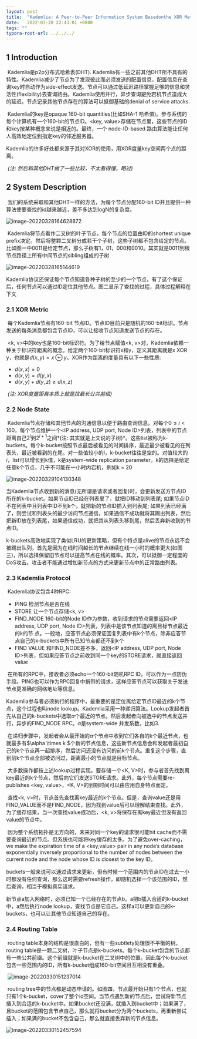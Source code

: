 ```yaml
---
layout: post
title:  "Kademlia: A Peer-to-Peer Information System Basedonthe XOR Metric"
date:   2022-03-28 22:43:01 +0800
tags: ""
typora-root-url: ../../../
---
```




## 1 Introduction

​        Kademlia是p2p分布式哈希表(DHT). Kademlia有一些之前其他DHT所不具有的特性。Kademlia减少了节点为了发现彼此而必须发送的配置信息，配置信息在查询key时自动作为side-effect发送。节点可以通过低延迟路径掌握足够的信息和灵活性(flexibility)去查询路由。Kademlia使用并行，异步查询避免宕机节点造成大的延迟。节点记录其他节点存在的算法可以抵御基础的denial of service attacks.

​        Kademlia的key是opaque 160-bit quantities(比如SHA-1 哈希值)。参与系统的每个计算机有一个160-bit的节点ID。<key, value>存储在节点里，这些节点的ID和key按某种概念来说是相近的。最终，一个 node-ID-based 路由算法能让任何人高效地定位到指定key的邻近服务器。

​        Kademlia的许多好处都来源于其对XOR的使用，用XOR度量key空间两个点的距离。

​        *(注: 然后和其他DHT做了一些比较，不太看得懂，略过)*

## 2 System Description

​        我们的系统采取和其他DHT一样的方法，为每个节点分配160-bit ID并且提供一种算法使要查找的id越来越近，差不多达到logN的复杂度。

![image-20220328164628872](/assets/2022/03/kademlia/kademlia1.png)

​        Kademlia将节点看作二叉树的叶子节点，每个节点的位置由ID的shortest unique prefix决定。然后将整颗二叉树分成若干个子树，这些子树都不包含给定的节点。比如图一中0011是给定节点，那么子树有1，01，000和0010。其实就是0011到根节点路径上所有中间节点的sibling组成的子树

![image-20220328165144619](/assets/2022/03/kademlia/kademlia2.png)

​        Kademlia协议还保证每个节点知道各种子树的至少的一个节点，有了这个保证后，任何节点可以通过ID定位其他节点。图二显示了查找的过程，具体过程解释在下文

### 2.1 XOR Metric

​        每个Kademlia节点有160-bit 节点ID。节点ID目前只是随机的160-bit标识。节点发送的每条消息都包含节点ID，可以让接收节点知道发送节点的存在。

​        <k, v>中的key也是160-bit标识符。为了给节点赋值<k, v>对，Kademlia依赖一种关于标识符距离的概念。给定两个160-bit标识符x和y，定义其距离就是x XOR y，也就是$d(x, y) = x \oplus y$。XOR作为距离的度量具有以下一些性质:

* $d(x, x) = 0$
* $d(x,y) = d(y,x)$
* $d(x,y) + d(y,z) \ge d(x,z)$

​        *(注: XOR度量距离本质上就是找最长公共前缀)*

### 2.2 Node State

​        Kademlia节点存储和其他节点的沟通信息以便于路由查询信息。对每个$0 \le i < 160$，每个节点维护一个<IP address, UDP port, Node ID>列表，列表中的节点距离自己$2^i$到$2^{i+1}$之间*(注: 其实就是上文说的子树)*。这些list被称为k-buckets。每个k-bucket按照节点最后被看见的时间排序，最近最少被看见的在列表头，最近被看到的在尾。对一些值较小的$i$，k-bucket往往是空的。对值较大的$i$，list可以增长到k值，k是system-wide replication parameter。k的选择是给定任意k个节点，几乎不可能在一小时内宕机，例如k = 20

![image-20220329104130348](/assets/2022/03/kademlia/kademlia3.png)

​        当Kademlia节点收到新的消息(无所谓是请求或者回复)时，会更新发送方节点ID所在的k-bucket。如果节点ID已经在列表里了，就把ID移动到列表尾; 如果节点ID不在列表中且列表中ID不到k个，就把新的节点ID插入到列表尾; 如果列表已经满了，则尝试和列表头的最少访问节点通信，如果通信不成功就将其踢出列表，然后把新ID放在列表尾，如果通信成功，就把其从列表头移到尾，然后丢弃新收到的节点ID。

​        k-buckets高效地实现了类似LRU的更新策略，但有个特点是alive的节点永远不会被踢出队列，首先是因为在线时间越长的节点继续在线一小时的概率更大(如图三)，所以选择保留旧节点可以提高节点在线的概率。其次，可以抵御一定程度的DoS攻击。攻击者不能通过增加新节点的方式来更新节点中的正常路由列表。

### 2.3 Kademlia Protocol

​        Kademlia协议包含4种RPC:

* PING  检测节点是否在线
* STORE  让一个节点存储<k, v>
* FIND_NODE  160-bit的Node ID作为参数，收到请求的节点需要返回<IP address, UDP port, Node ID>列表，列表中是该节点知道的离目标节点最近的k的节    点。一般地，应答节点必须保证回复列表中有k个节点，除非应答节点自己的k-buckets中所有已知节点都还不到k个
* FIND VALUE  和FIND_NODE差不多，返回<IP address, UDP port, Node ID>列表，但如果应答节点之前收到同一个key的STORE请求，就直接返回value

​        在所有的RPC中，接收者必须echo一个160-bit随机RPC ID，可以作为一点防伪手段。PING也可以作为RPC回复中捎带的请求，这样应答节点可以获取关于发送节点更准确的网络地址等信息。

​        Kademlia参与者必须执行的程序中，最重要的是定位离给定节点ID最近的k个节点，这个过程也叫node lookup。Kademlia采用一种递归算法。Lookup发起者首先从自己的k-buckets中选取$\alpha$个最近的节点。然后发起者向被选中的节点发送并行，异步的FIND_NODE RPC。$\alpha$是system-wide 并发系数，比如3.

​        在递归步骤中，发起者会从最开始的$\alpha$个节点中收到它们各自的k个最近节点，也就最多有$\alpha \times k $个新的节点信息，这些新节点信息会和发起者最初自己的k个节点再一起排序，然后访问还没有访问的前k个节点。重复这个步骤，直到前k个节点全部被访问过，距离最小的节点就是目标节点。

​        大多数操作都按上述lookup过程实现。要存储一个<K, V>时，参与者首先找到离key最近的k个节点，然后向它们发送STORE请求。此外，每个节点需要re-publishes <key, value>，<K, V>的到期时间可以由应用自身特点而定。

​        查找<k, v>时，节点首先查找离key最近的k个节点。但是，查询value还是用FIND_VALUE而不是FIND_NODE，因为找到value后可以理解结束查找。此外，为了缓存结果，当一次查找value成功后，<k, v>将保存在离key最近但没有返回value的节点中。

​        因为整个系统拓扑是无方向的，未来对同一个key的请求很可能hit cache而不需要查询最近的节点。但系统也可能将key缓存的太多。为了避免over-caching，we make the expiration time of a <key,value> pair in any node’s database exponentially inversely proportional to the number of nodes between the current node and the node whose ID is closest to the key ID。

​        buckets一般来说可以通过请求来更新，但有时候一个范围内的节点ID在过去一小时都没有任何查询，那么这时需要refresh操作，即随机选择一个该范围的ID，然后查询，相当于模拟真实请求。

​        新节点a加入网络时，必须已知一个已经存在的节点b。a把b插入合适的k-bucket中，a然后执行node lookup，查找节点是它自己。这样a可以更新自己的k-buckets，也可以让其他节点知道自己的存在。

### 2.4 Routing Table

​        routing table本身的结构是很直白的，但有一些subtlety处理很不平衡的树。routing table是一颗二叉树，叶子节点是k-buckets。每个k-bucket包含的节点都有一些公共前缀。这个前缀就是k-bucket在二叉树中的位置。因此每个k-bucket包含一些范围内的ID，所有k-bucket组成160-bit空间且互相没有重叠。

​        ![image-20220330151237014](/assets/2022/03/kademlia/kademlia4.png)

​        routing tree中的节点都是动态申请的。如图四，节点最开始只有1个节点，也就只有1个k-bucket，cover了整个id空间。当节点遇到新的节点后，尝试将新节点插入到合适的k-bucket中。如果bucket还没满，就插入到bucket中；如果满了，且bucket的范围包含节点自己，那么就将bucket分为两个buckets，再重新尝试插入；如果满的bucket不包含自己，那么就直接丢弃新的节点信息。

![image-20220330152457594](/assets/2022/03/kademlia/kademlia5.png)
